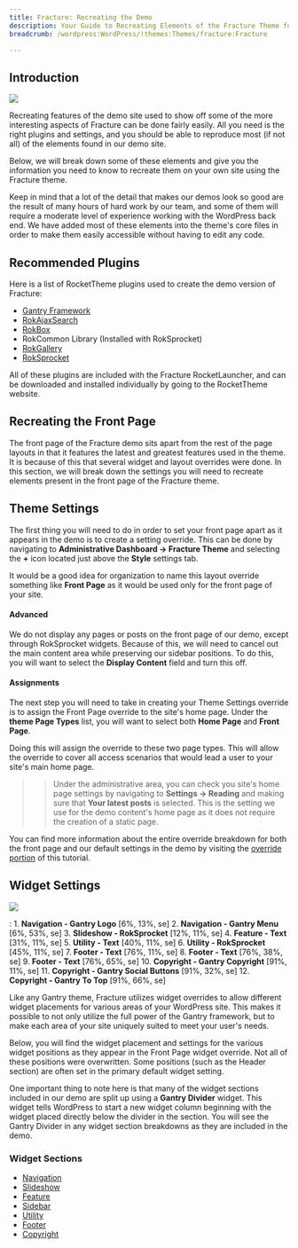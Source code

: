 ```yaml
---
title: Fracture: Recreating the Demo
description: Your Guide to Recreating Elements of the Fracture Theme for WordPress
breadcrumb: /wordpress:WordPress/!themes:Themes/fracture:Fracture

---
```


Introduction
-----

![][Fracture]

Recreating features of the demo site used to show off some of the more interesting aspects of Fracture can be done fairly easily. All you need is the right plugins and settings, and you should be able to reproduce most (if not all) of the elements found in our demo site. 

Below, we will break down some of these elements and give you the information you need to know to recreate them on your own site using the Fracture theme.

Keep in mind that a lot of the detail that makes our demos look so good are the result of many hours of hard work by our team, and some of them will require a moderate level of experience working with the WordPress back end. We have added most of these elements into the theme's core files in order to make them easily accessible without having to edit any code.

Recommended Plugins
-----

Here is a list of RocketTheme plugins used to create the demo version of Fracture:

* [Gantry Framework][gantry]
* [RokAjaxSearch][rokajaxsearch]
* [RokBox][rokbox]
* RokCommon Library (Installed with RokSprocket)
* [RokGallery][rokgallery]
* [RokSprocket][roksprocket]

All of these plugins are included with the Fracture RocketLauncher, and can be downloaded and installed individually by going to the RocketTheme website.

Recreating the Front Page
-----

The front page of the Fracture demo sits apart from the rest of the page layouts in that it features the latest and greatest features used in the theme. It is because of this that several widget and layout overrides were done. In this section, we will break down the settings you will need to recreate elements present in the front page of the Fracture theme.

Theme Settings
-----

The first thing you will need to do in order to set your front page apart as it appears in the demo is to create a setting override. This can be done by navigating to **Administrative Dashboard -> Fracture Theme** and selecting the **+** icon located just above the **Style** settings tab. 

It would be a good idea for organization to name this layout override something like **Front Page** as it would be used only for the front page of your site.

#### Advanced
We do not display any pages or posts on the front page of our demo, except through RokSprocket widgets. Because of this, we will need to cancel out the main content area while preserving our sidebar positions. To do this, you will want to select the **Display Content** field and turn this off.

#### Assignments
The next step you will need to take in creating your Theme Settings override is to assign the Front Page override to the site's home page. Under the **theme Page Types** list, you will want to select both **Home Page** and **Front Page**.

Doing this will assign the override to these two page types. This will allow the override to cover all access scenarios that would lead a user to your site's main home page.

>> Under the administrative area, you can check you site's home page settings by navigating to **Settings -> Reading** and making sure that **Your latest posts** is selected. This is the setting we use for the demo content's home page as it does not require the creation of a static page.

You can find more information about the entire override breakdown for both the front page and our default settings in the demo by visiting the [override portion][demooverride] of this tutorial.

Widget Settings
-----

![][theme]

:   1. **Navigation - Gantry Logo** [6%, 13%, se]
	2. **Navigation - Gantry Menu** [6%, 53%, se]
	3. **Slideshow - RokSprocket**  [12%, 11%, se]
    4. **Feature - Text**  [31%, 11%, se]
    5. **Utility - Text**  [40%, 11%, se]
    6. **Utility - RokSprocket**  [45%, 11%, se]
    7. **Footer - Text**  [76%, 11%, se]
  	8. **Footer - Text**  [76%, 38%, se]
    9. **Footer - Text**  [76%, 65%, se]
    10. **Copyright - Gantry Copyright** [91%, 11%, se]
    11. **Copyright - Gantry Social Buttons** [91%, 32%, se]
    12. **Copyright - Gantry To Top** [91%, 66%, se]

Like any Gantry theme, Fracture utilizes widget overrides to allow different widget placements for various areas of your WordPress site. This makes it possible to not only utilize the full power of the Gantry framework, but to make each area of your site uniquely suited to meet your user's needs.

Below, you will find the widget placement and settings for the various widget positions as they appear in the Front Page widget override. Not all of these positions were overwritten. Some positions (such as the Header section) are often set in the primary default widget setting.

One important thing to note here is that many of the widget sections included in our demo are split up using a **Gantry Divider** widget. This widget tells WordPress to start a new widget column beginning with the widget placed directly below the divider in the section. You will see the Gantry Divider in any widget section breakdowns as they are included in the demo.

### Widget Sections

* [Navigation][navigation]
* [Slideshow][slideshow]
* [Feature][feature]
* [Sidebar][sidebar]
* [Utility][utility]
* [Footer][footer]
* [Copyright][copyright]

[gantry]: http://gantry-framework.org/download
[rokajaxsearch]: http://www.rockettheme.com/wordpress/plugins/rokajaxsearch
[rokbox]: http://www.rockettheme.com/wordpress/plugins/rokbox
[roksprocket]: http://www.rockettheme.com/wordpress/plugins/roksprocket
[fracture]: assets/wp_fracture.jpg
[roksprocket]: http://www.rockettheme.com/extensions-joomla/roksprocket
[rokgallery]: http://www.rockettheme.com/extensions-joomla/rokgallery
[faq]: faq.md
[menu]: ../../start/menu.md
[override]: http://gantry-framework.org/documentation/wordpress/configure/
[navigation]: demo_navigation.md
[slideshow]: demo_showcase.md
[feature]: demo_feature.md
[sidebar]: demo_slideshow.md
[utility]: demo_utility.md
[footer]: demo_footer.md
[copyright]: demo_copyright.md
[demooverride]: demo_override.md
[theme]: assets/fracture2.jpg